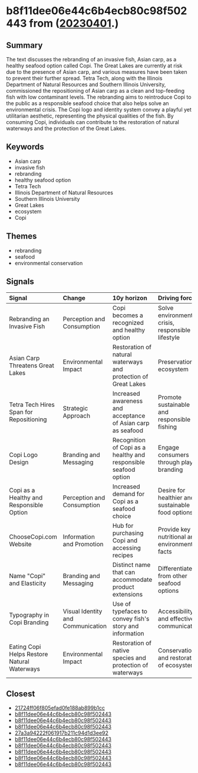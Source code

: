 # b8f11dee06e44c6b4ecb80c98f502443 from ([20230401](https://kghosh.substack.com/p/20230401).)

## Summary

The text discusses the rebranding of an invasive fish, Asian carp, as a healthy seafood option called Copi. The Great Lakes are currently at risk due to the presence of Asian carp, and various measures have been taken to prevent their further spread. Tetra Tech, along with the Illinois Department of Natural Resources and Southern Illinois University, commissioned the repositioning of Asian carp as a clean and top-feeding fish with low contaminant levels. The rebranding aims to reintroduce Copi to the public as a responsible seafood choice that also helps solve an environmental crisis. The Copi logo and identity system convey a playful yet utilitarian aesthetic, representing the physical qualities of the fish. By consuming Copi, individuals can contribute to the restoration of natural waterways and the protection of the Great Lakes.

## Keywords

* Asian carp
* invasive fish
* rebranding
* healthy seafood option
* Tetra Tech
* Illinois Department of Natural Resources
* Southern Illinois University
* Great Lakes
* ecosystem
* Copi

## Themes

* rebranding
* seafood
* environmental conservation

## Signals

| Signal                                      | Change                            | 10y horizon                                                     | Driving force                                     |
|:--------------------------------------------|:----------------------------------|:----------------------------------------------------------------|:--------------------------------------------------|
| Rebranding an Invasive Fish                 | Perception and Consumption        | Copi becomes a recognized and healthy option                    | Solve environmental crisis, responsible lifestyle |
| Asian Carp Threatens Great Lakes            | Environmental Impact              | Restoration of natural waterways and protection of Great Lakes  | Preservation of ecosystem                         |
| Tetra Tech Hires Span for Repositioning     | Strategic Approach                | Increased awareness and acceptance of Asian carp as seafood     | Promote sustainable and responsible fishing       |
| Copi Logo Design                            | Branding and Messaging            | Recognition of Copi as a healthy and responsible seafood option | Engage consumers through playful branding         |
| Copi as a Healthy and Responsible Option    | Perception and Consumption        | Increased demand for Copi as a seafood choice                   | Desire for healthier and sustainable food options |
| ChooseCopi.com Website                      | Information and Promotion         | Hub for purchasing Copi and accessing recipes                   | Provide key nutritional and environmental facts   |
| Name "Copi" and Elasticity                  | Branding and Messaging            | Distinct name that can accommodate product extensions           | Differentiate from other seafood options          |
| Typography in Copi Branding                 | Visual Identity and Communication | Use of typefaces to convey fish's story and information         | Accessibility and effective communication         |
| Eating Copi Helps Restore Natural Waterways | Environmental Impact              | Restoration of native species and protection of waterways       | Conservation and restoration of ecosystem         |

## Closest

* [21724ff06f805efad0fe188ab899b1cc](21724ff06f805efad0fe188ab899b1cc)
* [b8f11dee06e44c6b4ecb80c98f502443](b8f11dee06e44c6b4ecb80c98f502443)
* [b8f11dee06e44c6b4ecb80c98f502443](b8f11dee06e44c6b4ecb80c98f502443)
* [b8f11dee06e44c6b4ecb80c98f502443](b8f11dee06e44c6b4ecb80c98f502443)
* [27a3a94222f061917b211c94d1d3ee92](27a3a94222f061917b211c94d1d3ee92)
* [b8f11dee06e44c6b4ecb80c98f502443](b8f11dee06e44c6b4ecb80c98f502443)
* [b8f11dee06e44c6b4ecb80c98f502443](b8f11dee06e44c6b4ecb80c98f502443)
* [b8f11dee06e44c6b4ecb80c98f502443](b8f11dee06e44c6b4ecb80c98f502443)
* [b8f11dee06e44c6b4ecb80c98f502443](b8f11dee06e44c6b4ecb80c98f502443)
* [b8f11dee06e44c6b4ecb80c98f502443](b8f11dee06e44c6b4ecb80c98f502443)
